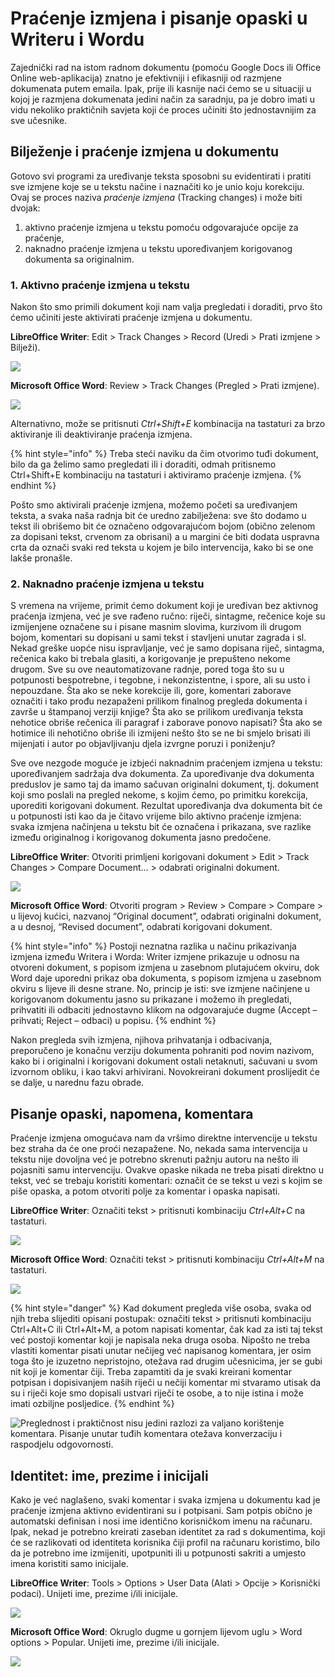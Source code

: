 # Praćenje izmjena i pisanje opaski u Writeru i Wordu

Zajednički rad na istom radnom dokumentu \(pomoću Google Docs ili Office Online web-aplikacija\) znatno je efektivniji i efikasniji od razmjene dokumenata putem emaila. Ipak, prije ili kasnije naći ćemo se u situaciji u kojoj je razmjena dokumenata jedini način za saradnju, pa je dobro imati u vidu nekoliko praktičnih savjeta koji će proces učiniti što jednostavnijim za sve učesnike.

## Bilježenje i praćenje izmjena u dokumentu

Gotovo svi programi za uređivanje teksta sposobni su evidentirati i pratiti sve izmjene koje se u tekstu načine i naznačiti ko je unio koju korekciju. Ovaj se proces naziva _praćenje izmjena_ \(Tracking changes\) i može biti dvojak:

1. aktivno praćenje izmjena u tekstu pomoću odgovarajuće opcije za praćenje,
2. naknadno praćenje izmjena u tekstu upoređivanjem korigovanog dokumenta sa originalnim.

### 1. Aktivno praćenje izmjena u tekstu

Nakon što smo primili dokument koji nam valja pregledati i doraditi, prvo što ćemo učiniti jeste aktivirati praćenje izmjena u dokumentu.

**LibreOffice Writer**: Edit &gt; Track Changes &gt; Record \(Uredi &gt; Prati izmjene &gt; Bilježi\).

![](../../.gitbook/assets/pracenje-izmjena-low.jpg)

**Microsoft Office Word**: Review &gt; Track Changes \(Pregled &gt; Prati izmjene\).

![](../../.gitbook/assets/pracenje-izmjena-mso.jpg)

Alternativno, može se pritisnuti _Ctrl+Shift+E_ kombinacija na tastaturi za brzo aktiviranje ili deaktiviranje praćenja izmjena.

{% hint style="info" %}
Treba steći naviku da čim otvorimo tuđi dokument, bilo da ga želimo samo pregledati ili i doraditi, odmah pritisnemo Ctrl+Shift+E kombinaciju na tastaturi i aktiviramo praćenje izmjena.
{% endhint %}

Pošto smo aktivirali praćenje izmjena, možemo početi sa uređivanjem teksta, a svaka naša radnja bit će uredno zabilježena: sve što dodamo u tekst ili obrišemo bit će označeno odgovarajućom bojom \(obično zelenom za dopisani tekst, crvenom za obrisani\) a u margini će biti dodata uspravna crta da označi svaki red teksta u kojem je bilo intervencija, kako bi se one lakše pronašle.

### 2. Naknadno praćenje izmjena u tekstu

S vremena na vrijeme, primit ćemo dokument koji je uređivan bez aktivnog praćenja izmjena, već je sve rađeno ručno: riječi, sintagme, rečenice koje su izmijenjene označene su i pisane masnim slovima, kurzivom ili drugom bojom, komentari su dopisani u sami tekst i stavljeni unutar zagrada i sl. Nekad greške uopće nisu ispravljanje, već je samo dopisana riječ, sintagma, rečenica kako bi trebala glasiti, a korigovanje je prepušteno nekome drugom. Sve su ove neautomatizovane radnje, pored toga što su u potpunosti bespotrebne, i tegobne, i nekonzistentne, i spore, ali su usto i nepouzdane. Šta ako se neke korekcije ili, gore, komentari zaborave označiti i tako prođu nezapaženi prilikom finalnog pregleda dokumenta i završe u štampanoj verziji knjige? Šta ako se prilikom uređivanja teksta nehotice obriše rečenica ili paragraf i zaborave ponovo napisati? Šta ako se hotimice ili nehotično obriše ili izmijeni nešto što se ne bi smjelo brisati ili mijenjati i autor po objavljivanju djela izvrgne poruzi i poniženju?

Sve ove nezgode moguće je izbjeći naknadnim praćenjem izmjena u tekstu: upoređivanjem sadržaja dva dokumenta. Za upoređivanje dva dokumenta preduslov je samo taj da imamo sačuvan originalni dokument, tj. dokument koji smo poslali na pregled nekome, s kojim ćemo, po primitku korekcija, uporediti korigovani dokument. Rezultat upoređivanja dva dokumenta bit će u potpunosti isti kao da je čitavo vrijeme bilo aktivno praćenje izmjena: svaka izmjena načinjena u tekstu bit će označena i prikazana, sve razlike između originalnog i korigovanog dokumenta jasno predočene.

**LibreOffice Writer**: Otvoriti primljeni korigovani dokument &gt; Edit &gt; Track Changes &gt; Compare Document… &gt; odabrati originalni dokument.

![](../../.gitbook/assets/uporedivanje-dokumenata-low.png)

**Microsoft Office Word**: Otvoriti program &gt; Review &gt; Compare &gt; Compare &gt; u lijevoj kućici, nazvanoj “Original document”, odabrati originalni dokument, a u desnoj, “Revised document”, odabrati korigovani dokument.

{% hint style="info" %}
Postoji neznatna razlika u načinu prikazivanja izmjena između Writera i Worda: Writer izmjene prikazuje u odnosu na otvoreni dokument, s popisom izmjena u zasebnom plutajućem okviru, dok Word daje uporedni prikaz oba dokumenta, s popisom izmjena u zasebnom okviru s lijeve ili desne strane. No, princip je isti: sve izmjene načinjene u korigovanom dokumentu jasno su prikazane i možemo ih pregledati, prihvatiti ili odbaciti jednostavno klikom na odgovarajuće dugme \(Accept – prihvati; Reject – odbaci\) u popisu.
{% endhint %}

Nakon pregleda svih izmjena, njihova prihvatanja i odbacivanja, preporučeno je konačnu verziju dokumenta pohraniti pod novim nazivom, kako bi i originalni i korigovani dokument ostali netaknuti, sačuvani u svom izvornom obliku, i kao takvi arhivirani. Novokreirani dokument proslijedit će se dalje, u narednu fazu obrade.

## Pisanje opaski, napomena, komentara

Praćenje izmjena omogućava nam da vršimo direktne intervencije u tekstu bez straha da će one proći nezapažene. No, nekada sama intervencija u tekstu nije dovoljna već je potrebno skrenuti pažnju autoru na nešto ili pojasniti samu intervenciju. Ovakve opaske nikada ne treba pisati direktno u tekst, već se trebaju koristiti komentari: označit će se tekst u vezi s kojim se piše opaska, a potom otvoriti polje za komentar i opaska napisati.

**LibreOffice Writer**: Označiti tekst &gt; pritisnuti kombinaciju _Ctrl+Alt+C_ na tastaturi.

![](../../.gitbook/assets/pisanje-komentara-low.png)

**Microsoft Office Word**: Označiti tekst &gt; pritisnuti kombinaciju _Ctrl+Alt+M_ na tastaturi.

![](../../.gitbook/assets/pisanje-komentara-mso.png)

{% hint style="danger" %}
Kad dokument pregleda više osoba, svaka od njih treba slijediti opisani postupak: označiti tekst &gt; pritisnuti kombinaciju Ctrl+Alt+C ili Ctrl+Alt+M, a potom napisati komentar, čak kad za isti taj tekst već postoji komentar koji je napisala neka druga osoba. Nipošto ne treba vlastiti komentar pisati unutar nečijeg već napisanog komentara, jer osim toga što je izuzetno nepristojno, otežava rad drugim učesnicima, jer se gubi nit koji je komentar čiji. Treba zapamtiti da je svaki kreirani komentar potpisan i dopisivanjem naših riječi u nečiji komentar mi stvaramo utisak da su i riječi koje smo dopisali ustvari riječi te osobe, a to nije istina i može imati ozbiljne posljedice.
{% endhint %}

![Preglednost i prakti&#x10D;nost nisu jedini razlozi za valjano kori&#x161;tenje komentara. Pisanje unutar tu&#x111;ih komentara ote&#x17E;ava konverzaciju i raspodjelu odgovornosti.](../../.gitbook/assets/pisanje-u-tudi-komentar.png)



## Identitet: ime, prezime i inicijali

Kako je već naglašeno, svaki komentar i svaka izmjena u dokumentu kad je praćenje izmjena aktivno evidentirani su i potpisani. Sam potpis obično je automatski definisan i nosi ime identično korisničkom imenu na računaru. Ipak, nekad je potrebno kreirati zaseban identitet za rad s dokumentima, koji će se razlikovati od identiteta korisnika čiji profil na računaru koristimo, bilo da je potrebno ime izmijeniti, upotpuniti ili u potpunosti sakriti a umjesto imena koristiti samo inicijale.

**LibreOffice Writer**: Tools &gt; Options &gt; User Data \(Alati &gt; Opcije &gt; Korisnički podaci\). Unijeti ime, prezime i/ili inicijale.

![](../../.gitbook/assets/identitet-low.png)

**Microsoft Office Word**: Okruglo dugme u gornjem lijevom uglu &gt; Word options &gt; Popular. Unijeti ime, prezime i/ili inicijale.

![](../../.gitbook/assets/identitet-mso.png)

